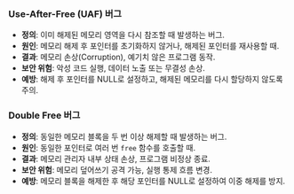 ### Use-After-Free (UAF) 버그
- **정의**: 이미 해제된 메모리 영역을 다시 참조할 때 발생하는 버그.
- **원인**: 메모리 해제 후 포인터를 초기화하지 않거나, 해제된 포인터를 재사용할 때.
- **결과**: 메모리 손상(Corruption), 예기치 않은 프로그램 동작.
- **보안 위험**: 악성 코드 실행, 데이터 노출 또는 무결성 손상.
- **예방**: 해제 후 포인터를 NULL로 설정하고, 해제된 메모리를 다시 할당하지 않도록 주의.
### Double Free 버그
- **정의**: 동일한 메모리 블록을 두 번 이상 해제할 때 발생하는 버그.
- **원인**: 동일한 포인터로 여러 번 `free` 함수를 호출할 때.
- **결과**: 메모리 관리자 내부 상태 손상, 프로그램 비정상 종료.
- **보안 위험**: 메모리 덮어쓰기 공격 가능, 실행 통제 흐름 변경.
- **예방**: 메모리 블록을 해제한 후 해당 포인터를 NULL로 설정하여 이중 해제를 방지.
